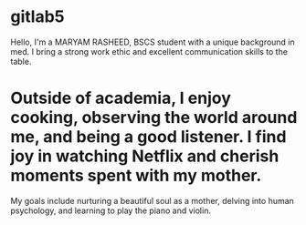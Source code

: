 # gitlab5
Hello, I'm a MARYAM RASHEED, BSCS student with a unique background in med. I bring a strong work ethic and excellent communication skills to the table.
# Outside of academia, I enjoy cooking, observing the world around me, and being a good listener. I find joy in watching Netflix and cherish moments spent with my mother.
My goals include nurturing a beautiful soul as a mother, delving into human psychology, and learning to play the piano and violin.

